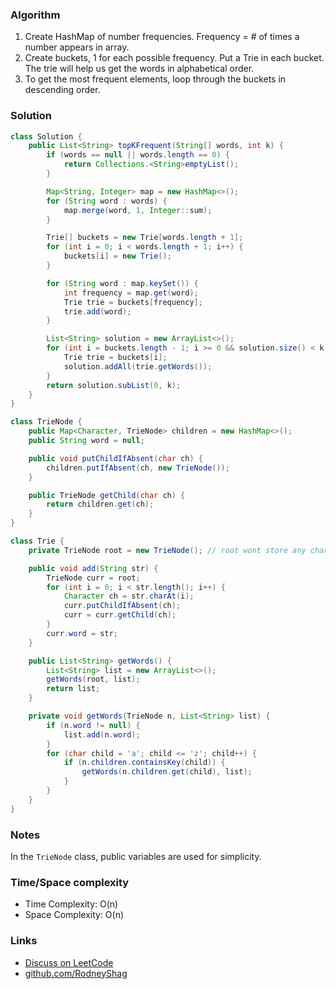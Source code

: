 ### Algorithm

1. Create HashMap of number frequencies. Frequency = # of times a number appears in array.
1. Create buckets, 1 for each possible frequency. Put a Trie in each bucket. The trie will help us get the words in alphabetical order.
1. To get the most frequent elements, loop through the buckets in descending order.

### Solution

```java
class Solution {
    public List<String> topKFrequent(String[] words, int k) {
        if (words == null || words.length == 0) {
            return Collections.<String>emptyList();
        }

        Map<String, Integer> map = new HashMap<>();
        for (String word : words) {
            map.merge(word, 1, Integer::sum);
        }

        Trie[] buckets = new Trie[words.length + 1];
        for (int i = 0; i < words.length + 1; i++) {
            buckets[i] = new Trie();
        }

        for (String word : map.keySet()) {
            int frequency = map.get(word);
            Trie trie = buckets[frequency];
            trie.add(word);
        }

        List<String> solution = new ArrayList<>();
        for (int i = buckets.length - 1; i >= 0 && solution.size() < k; i--) {
            Trie trie = buckets[i];
            solution.addAll(trie.getWords());
        }
        return solution.subList(0, k);
    }
}
```

```java
class TrieNode {
    public Map<Character, TrieNode> children = new HashMap<>();
    public String word = null;

    public void putChildIfAbsent(char ch) {
        children.putIfAbsent(ch, new TrieNode());
    }

    public TrieNode getChild(char ch) {
        return children.get(ch);
    }
}
```

```java
class Trie {
    private TrieNode root = new TrieNode(); // root wont store any character.

    public void add(String str) {
        TrieNode curr = root;
        for (int i = 0; i < str.length(); i++) {
            Character ch = str.charAt(i);
            curr.putChildIfAbsent(ch);
            curr = curr.getChild(ch);
        }
        curr.word = str;
    }

    public List<String> getWords() {
        List<String> list = new ArrayList<>();
        getWords(root, list);
        return list;
    }

    private void getWords(TrieNode n, List<String> list) {
        if (n.word != null) {
            list.add(n.word);
        }
        for (char child = 'a'; child <= 'z'; child++) {
            if (n.children.containsKey(child)) {
                getWords(n.children.get(child), list);
            }
        }
    }
}
```

### Notes

In the `TrieNode` class, public variables are used for simplicity.

### Time/Space complexity

-  Time Complexity: O(n)
- Space Complexity: O(n)

### Links

- [Discuss on LeetCode](https://leetcode.com/problems/top-k-frequent-words/discuss/304461)
- [github.com/RodneyShag](https://github.com/RodneyShag)
